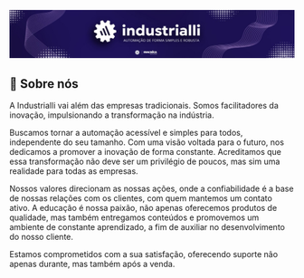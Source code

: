 ![image](https://github.com/Industrialli/Industrialli/blob/main/industrialli_cover.jpeg)

## 🚀 Sobre nós

A Industrialli vai além das empresas tradicionais. Somos facilitadores da inovação, impulsionando a transformação na indústria.

Buscamos tornar a automação acessível e simples para todos, independente do seu tamanho. Com uma visão voltada para o futuro, nos dedicamos a promover a inovação de forma constante. Acreditamos que essa transformação não deve ser um privilégio de poucos, mas sim uma realidade para todas as empresas.

Nossos valores direcionam as nossas ações, onde a confiabilidade é a base de nossas relações com os clientes, com quem mantemos um contato ativo. A educação é nossa paixão, não apenas oferecemos produtos de qualidade, mas também entregamos conteúdos e promovemos um ambiente de constante aprendizado, a fim de auxiliar no desenvolvimento do nosso cliente.

Estamos comprometidos com a sua satisfação, oferecendo suporte não apenas durante, mas também após a venda.
